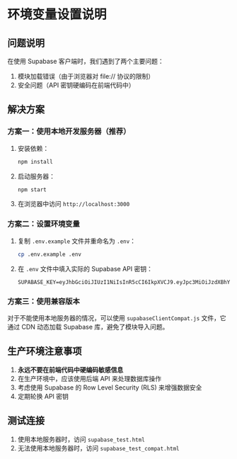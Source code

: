 # 环境变量设置说明

## 问题说明

在使用 Supabase 客户端时，我们遇到了两个主要问题：
1. 模块加载错误（由于浏览器对 file:// 协议的限制）
2. 安全问题（API 密钥硬编码在前端代码中）

## 解决方案

### 方案一：使用本地开发服务器（推荐）

1. 安装依赖：
   ```bash
   npm install
   ```

2. 启动服务器：
   ```bash
   npm start
   ```

3. 在浏览器中访问 `http://localhost:3000`

### 方案二：设置环境变量

1. 复制 `.env.example` 文件并重命名为 `.env`：
   ```bash
   cp .env.example .env
   ```

2. 在 `.env` 文件中填入实际的 Supabase API 密钥：
   ```
   SUPABASE_KEY=eyJhbGciOiJIUzI1NiIsInR5cCI6IkpXVCJ9.eyJpc3MiOiJzdXBhYmFzZSIsInJlZiI6InhocXZiaXJpZnJkbG1sbnJ3YXlwIiwicm9sZSI6ImFub24iLCJpYXQiOjE3NjA1MTYzNzQsImV4cCI6MjA3NjA5MjM3NH0.CFLPI0sTrO5CYezI2BZRPyaLFS_A7NdxBbZ08qpTlVc
   ```

### 方案三：使用兼容版本

对于不能使用本地服务器的情况，可以使用 `supabaseClientCompat.js` 文件，它通过 CDN 动态加载 Supabase 库，避免了模块导入问题。

## 生产环境注意事项

1. **永远不要在前端代码中硬编码敏感信息**
2. 在生产环境中，应该使用后端 API 来处理数据库操作
3. 考虑使用 Supabase 的 Row Level Security (RLS) 来增强数据安全
4. 定期轮换 API 密钥

## 测试连接

1. 使用本地服务器时，访问 `supabase_test.html`
2. 无法使用本地服务器时，访问 `supabase_test_compat.html`